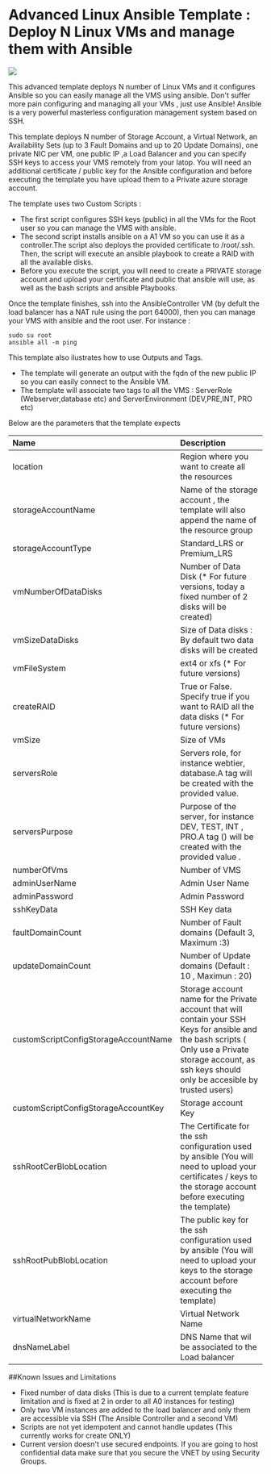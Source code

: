 # Advanced Linux Ansible Template : Deploy N Linux VMs and manage them with Ansible

<a href="https://azuredeploy.net/" target="_blank">
    <img src="http://azuredeploy.net/deploybutton.png"/>
</a>


This advanced template deploys N number of Linux VMs and it configures Ansible so you can easily manage all the VMS using ansible. Don't suffer more pain configuring and managing all your VMs , just use Ansible! Ansible is a very powerful masterless configuration management system based on SSH.

This template  deploys  N number of Storage Account, a Virtual Network, an Availability Sets (up to 3 Fault Domains and up to 20 Update Domains), one private NIC per VM, one public IP ,a Load Balancer and you can specify SSH keys to access your VMS remotely from your latop.
You will need an additional certificate / public key for the Ansible configuration and before executing the template you have upload them to a Private azure storage account.  

The template uses two Custom Scripts  :
 * The first script configures SSH keys (public) in all the VMs for the Root user so you can manage the VMS with ansible.
 * The second script installs ansible on a A1 VM so you can use it as a controller.The script also deploys the provided certificate to /root/.ssh. Then, the script will execute an ansible playbook to create a RAID with all the available disks.
 * Before you execute the script, you will need to create a PRIVATE storage account and upload your  certificate and public that ansible will use, as well as the bash scripts and ansible Playbooks.

 Once the template finishes, ssh into the AnsibleController VM (by defult the load balancer has a NAT rule using the port 64000), then you can manage your VMS with ansible and the root user. For instance : 

 ```
sudo su root
ansible all -m ping
```

This template also ilustrates how to use Outputs and Tags.
 * The template will generate an output with the fqdn of the new public IP so you can easily connect to the Ansible VM.
 * The template will associate two tags to all the VMS : ServerRole (Webserver,database etc) and ServerEnvironment (DEV,PRE,INT, PRO etc)

Below are the parameters that the template expects

| Name   | Description    |
|:--- |:---|
| location  | Region where you want to create all the resources |
| storageAccountName  | Name of the storage account , the template will also append the name of the resource group |
| storageAccountType  | Standard_LRS or Premium_LRS |
| vmNumberOfDataDisks | Number of Data Disk (* For future versions, today a fixed number of 2 disks will be created) |
| vmSizeDataDisks  | Size of Data disks : By default two data disks will be created |
| vmFileSystem | ext4 or xfs (* For future versions) |
| createRAID | True or False. Specify true if you want to RAID all the data disks (* For future versions)  |
| vmSize | Size of VMs |
| serversRole | Servers role, for instance webtier, database.A tag will be created with the provided value. |
| serversPurpose | Purpose of the server, for instance DEV, TEST, INT , PRO.A tag () will be created with the provided value . |
| numberOfVms | Number of VMS |
| adminUserName | Admin User Name |
| adminPassword | Admin Password |
| sshKeyData | SSH Key data |
| faultDomainCount | Number of Fault domains (Default 3, Maximum :3) |
| updateDomainCount | Number of Update domains (Default : 10 , Maximun : 20) |
| customScriptConfigStorageAccountName |  Storage account name for the Private account that will contain your SSH Keys for ansible and the bash scripts ( Only use a Private storage account, as ssh keys should only be accesible by trusted users) |
| customScriptConfigStorageAccountKey | Storage account Key  |
| sshRootCerBlobLocation | The Certificate for the ssh configuration used by ansible (You will need to upload your certificates / keys to the storage account before executing the template) |
| sshRootPubBlobLocation| The public key for the ssh configuration used by ansible (You will need to upload your keys to the storage account before executing the template)|
| virtualNetworkName| Virtual Network Name|
| dnsNameLabel | DNS Name that wil be associated to the Load balancer|


##Known Issues and Limitations
- Fixed number of data disks (This is due to a current template feature limitation and is fixed at 2 in order to all A0 instances for testing)
- Only two VM instances are added to the load balancer and only them  are accessible via SSH (The Ansible Controller and a second VM)
- Scripts are not yet idempotent and cannot handle updates (This currently works for create ONLY)
- Current version doesn't use secured endpoints. If you are going to host confidential data make sure that you secure the VNET by using Security Groups.